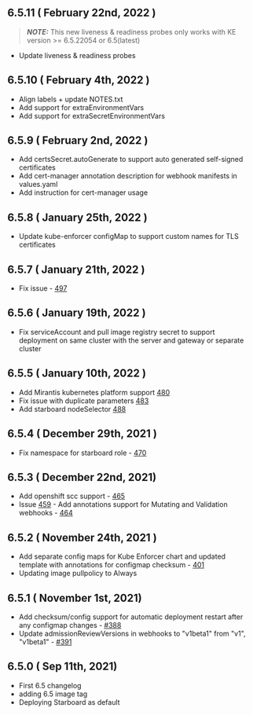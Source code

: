 ## 6.5.11 ( February 22nd, 2022 )
> **_NOTE:_**  This new liveness & readiness probes only works with KE version >= 6.5.22054 or 6.5(latest)
* Update liveness & readiness probes
## 6.5.10 ( February 4th, 2022 )
* Align labels + update NOTES.txt
* Add support for extraEnvironmentVars
* Add support for extraSecretEnvironmentVars
## 6.5.9 ( February 2nd, 2022 )
* Add certsSecret.autoGenerate to support auto generated self-signed certificates
* Add cert-manager annotation description for webhook manifests in values.yaml
* Add instruction for cert-manager usage
## 6.5.8 ( January 25th, 2022 )
* Update kube-enforcer configMap to support custom names for TLS certificates
## 6.5.7 ( January 21th, 2022 )
* Fix issue - [497](https://github.com/aquasecurity/aqua-helm/issues/497)
## 6.5.6 ( January 19th, 2022 )
* Fix serviceAccount and pull image registry secret to support deployment on same cluster
  with the server and gateway or separate cluster
## 6.5.5 ( January 10th, 2022 )
* Add Mirantis kubernetes platform support [480](https://github.com/aquasecurity/aqua-helm/pull/480)
* Fix issue with duplicate parameters [483](https://github.com/aquasecurity/aqua-helm/issues/483)
* Add starboard nodeSelector [488](https://github.com/aquasecurity/aqua-helm/pull/488)
## 6.5.4 ( December 29th, 2021 )
* Fix namespace for starboard role - [470](https://github.com/aquasecurity/aqua-helm/pull/470)
## 6.5.3 ( December 22nd, 2021)
* Add openshift scc support - [465](https://github.com/aquasecurity/aqua-helm/pull/465)
* Issue [459](https://github.com/aquasecurity/aqua-helm/issues/459) - Add annotations support for Mutating and Validation webhooks - [464](https://github.com/aquasecurity/aqua-helm/pull/464)
## 6.5.2 ( November 24th, 2021 )
* Add separate config maps for Kube Enforcer chart and updated template with annotations for configmap checksum - [401](https://github.com/aquasecurity/aqua-helm/pull/401)
* Updating image pullpolicy to Always

## 6.5.1 ( November 1st, 2021)
* Add checksum/config support for automatic deployment restart after any configmap changes - [#388](https://github.com/aquasecurity/aqua-helm/pull/388)
* Update admissionReviewVersions in webhooks to "v1beta1" from "v1", "v1beta1" - [#391](https://github.com/aquasecurity/aqua-helm/pull/391)
## 6.5.0 ( Sep 11th, 2021)
* First 6.5 changelog
* adding 6.5 image tag
* Deploying Starboard as default